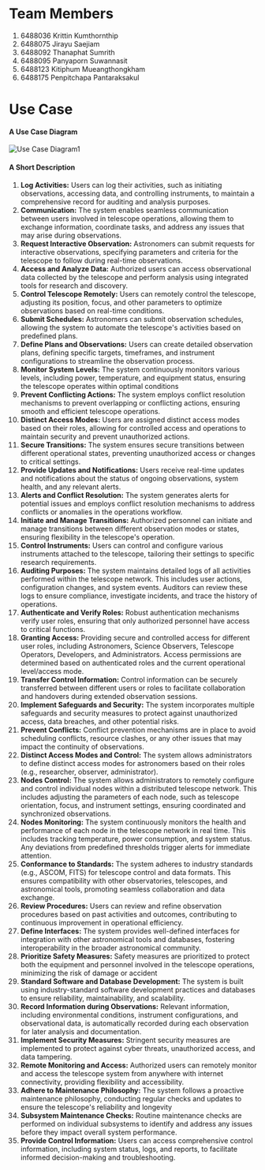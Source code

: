 # Team Members
1. 6488036 Krittin Kumthornthip
2. 6488075 Jirayu Saejiam
3. 6488092 Thanaphat Sumrith
4. 6488095 Panyaporn Suwannasit
5. 6488123 Kitiphum Mueangthongkham
6. 6488175 Penpitchapa Pantaraksakul

# Use Case
#### A Use Case Diagram
![Use Case Diagram1](https://github.com/ICT-Mahidol/Gemini-2023/assets/94012979/f41d5dcf-a174-4d50-b52a-63b339884383)

#### A Short Description
1. **Log Activities:** Users can log their activities, such as initiating observations, accessing data, and controlling instruments, to maintain a comprehensive record for auditing and analysis purposes.
2. **Communication:** The system enables seamless communication between users involved in telescope operations, allowing them to exchange information, coordinate tasks, and address any issues that may arise during observations.
3. **Request Interactive Observation:** Astronomers can submit requests for interactive observations, specifying parameters and criteria for the telescope to follow during real-time observations.
4. **Access and Analyze Data:** Authorized users can access observational data collected by the telescope and perform analysis using integrated tools for research and discovery.
5. **Control Telescope Remotely:** Users can remotely control the telescope, adjusting its position, focus, and other parameters to optimize observations based on real-time conditions.
6. **Submit Schedules:** Astronomers can submit observation schedules, allowing the system to automate the telescope's activities based on predefined plans.
7. **Define Plans and Observations:** Users can create detailed observation plans, defining specific targets, timeframes, and instrument configurations to streamline the observation process.
8. **Monitor System Levels:** The system continuously monitors various levels, including power, temperature, and equipment status, ensuring the telescope operates within optimal conditions
9. **Prevent Conflicting Actions:** The system employs conflict resolution mechanisms to prevent overlapping or conflicting actions, ensuring smooth and efficient telescope operations.
10. **Distinct Access Modes:** Users are assigned distinct access modes based on their roles, allowing for controlled access and operations to maintain security and prevent unauthorized actions.
11. **Secure Transitions:** The system ensures secure transitions between different operational states, preventing unauthorized access or changes to critical settings.
12. **Provide Updates and Notifications:** Users receive real-time updates and notifications about the status of ongoing observations, system health, and any relevant alerts.
13. **Alerts and Conflict Resolution:** The system generates alerts for potential issues and employs conflict resolution mechanisms to address conflicts or anomalies in the operations workflow.
14. **Initiate and Manage Transitions:** Authorized personnel can initiate and manage transitions between different observation modes or states, ensuring flexibility in the telescope's operation.
15. **Control Instruments:** Users can control and configure various instruments attached to the telescope, tailoring their settings to specific research requirements.
16. **Auditing Purposes:** The system maintains detailed logs of all activities performed within the telescope network. This includes user actions, configuration changes, and system events. Auditors can review these logs to ensure compliance, investigate incidents, and trace the history of operations.
17. **Authenticate and Verify Roles:** Robust authentication mechanisms verify user roles, ensuring that only authorized personnel have access to critical functions.
18. **Granting Access:** Providing secure and controlled access for different user roles, including Astronomers, Science Observers, Telescope Operators, Developers, and Administrators. Access permissions are determined based on authenticated roles and the current operational level/access mode.
19. **Transfer Control Information:** Control information can be securely transferred between different users or roles to facilitate collaboration and handovers during extended observation sessions.
20. **Implement Safeguards and Security:** The system incorporates multiple safeguards and security measures to protect against unauthorized access, data breaches, and other potential risks.
21. **Prevent Conflicts:** Conflict prevention mechanisms are in place to avoid scheduling conflicts, resource clashes, or any other issues that may impact the continuity of observations.
22. **Distinct Access Modes and Control:** The system allows administrators to define distinct access modes for astronomers based on their roles (e.g., researcher, observer, administrator). 
23. **Nodes Control:** The system allows administrators to remotely configure and control individual nodes within a distributed telescope network. This includes adjusting the parameters of each node, such as telescope orientation, focus, and instrument settings, ensuring coordinated and synchronized observations.
24. **Nodes Monitoring:** The system continuously monitors the health and performance of each node in the telescope network in real time. This includes tracking temperature, power consumption, and system status. Any deviations from predefined thresholds trigger alerts for immediate attention.
25. **Conformance to Standards:** The system adheres to industry standards (e.g., ASCOM, FITS) for telescope control and data formats. This ensures compatibility with other observatories, telescopes, and astronomical tools, promoting seamless collaboration and data exchange.
26. **Review Procedures:** Users can review and refine observation procedures based on past activities and outcomes, contributing to continuous improvement in operational efficiency.
27. **Define Interfaces:** The system provides well-defined interfaces for integration with other astronomical tools and databases, fostering interoperability in the broader astronomical community.
28. **Prioritize Safety Measures:** Safety measures are prioritized to protect both the equipment and personnel involved in the telescope operations, minimizing the risk of damage or accident
29. **Standard Software and Database Development:** The system is built using industry-standard software development practices and databases to ensure reliability, maintainability, and scalability.
30. **Record Information during Observations:** Relevant information, including environmental conditions, instrument configurations, and observational data, is automatically recorded during each observation for later analysis and documentation.
31. **Implement Security Measures:** Stringent security measures are implemented to protect against cyber threats, unauthorized access, and data tampering.
32. **Remote Monitoring and Access:** Authorized users can remotely monitor and access the telescope system from anywhere with internet connectivity, providing flexibility and accessibility.
33. **Adhere to Maintenance Philosophy:** The system follows a proactive maintenance philosophy, conducting regular checks and updates to ensure the telescope's reliability and longevity
34. **Subsystem Maintenance Checks:** Routine maintenance checks are performed on individual subsystems to identify and address any issues before they impact overall system performance.
35. **Provide Control Information:** Users can access comprehensive control information, including system status, logs, and reports, to facilitate informed decision-making and troubleshooting.
